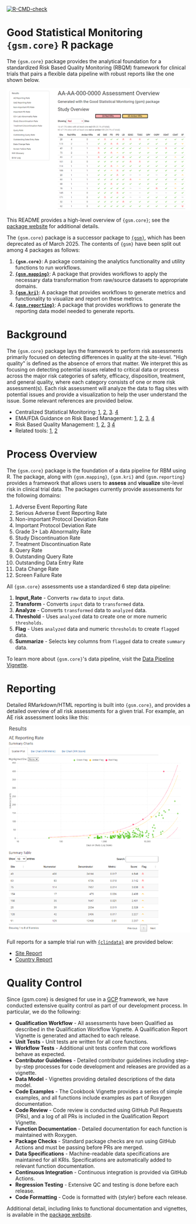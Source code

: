 <!-- badges: start -->

[![R-CMD-check](https://github.com/Gilead-BioStats/gsm.core/workflows/R-CMD-check-main/badge.svg)](https://github.com/Gilead-BioStats/gsm.core/actions) 

<!-- badges: end -->

# Good Statistical Monitoring `{gsm.core}` R package

The `{gsm.core}` package provides the analytical foundation for a standardized Risk Based Quality Monitoring (RBQM) framework for clinical trials that pairs a flexible data pipeline with robust reports like the one shown below.  

<center> 
 
![](man/figures/gsm_report_screenshot_1.png)

</center>

This README provides a high-level overview of `{gsm.core}`; see the [package website](https://gilead-biostats.github.io/gsm.core/) for additional details.

The `{gsm.core}` package is a successor package to [`{gsm}`](https://github.com/Gilead-BioStats/gsm), which has been deprecated as of March 2025.
The contents of `{gsm}` have been split out among 4 packages as follows:

1. **`{gsm.core}`**: A package containing the analytics functionality and utility functions to run workflows.
2. [**`{gsm.mapping}`**](https://github.com/Gilead-BioStats/gsm.mapping): A package that provides workflows to apply the necessary data transformation from raw/source datasets to appropriate domains.
3. [**`{gsm.kri}`**](https://github.com/Gilead-BioStats/gsm.kri): A package that provides workflows
    to generate metrics and functionality to visualize and report on these metrics.
4. [**`{gsm.reporting}`**](https://github.com/Gilead-BioStats/gsm.reporting): A package that provides workflows
    to generate the reporting data model needed to generate reports.

# Background 

The `{gsm.core}` package lays the framework to perform risk assessments primarily focused on detecting differences in quality at the site-level. "High quality" is defined as the absence of errors that matter. We interpret this as focusing on detecting potential issues related to critical data or process across the major risk categories of safety, efficacy, disposition, treatment, and general quality, where each category consists of one or more risk assessment(s). Each risk assessment will analyze the data to flag sites with potential issues and provide a visualization to help the user understand the issue. Some relevant references are provided below. 

- Centralized Statistical Monitoring: [1](https://documents.pub/reader/full/centralized-statistical-monitoring-to-detect-data-integrity-issues-statisticalcentralized), [2](https://www.ncbi.nlm.nih.gov/pmc/articles/PMC7308734/), [3](https://www.magiworld.org/Journal/2014/1411_Centralized.pdf).
[4](https://pubmed.ncbi.nlm.nih.gov/38796099/)
- EMA/FDA Guidance on Risk Based Management: [1](https://www.fda.gov/media/121479/download), [2](https://www.fda.gov/media/116754/download), [3](https://www.fda.gov/media/129527/download), [4](https://www.ema.europa.eu/en/documents/scientific-guideline/reflection-paper-risk-based-quality-management-clinical-trials_en.pdf)
- Risk Based Quality Management: [1](https://www.acrohealth.org/wp-content/uploads/2019/10/CRO-Forum-RBQM-Oversight-Paper-FINAL-Oct-2019.pdf), [2](http://www.transceleratebiopharmainc.com/wp-content/uploads/2017/09/Risk-Based-Quality-Managment.pdf), [3](https://www.magiworld.org/Journal/2014/1411_Centralized.pdf)
[4](https://pubmed.ncbi.nlm.nih.gov/38722529/)
- Related tools: [1](https://cluepoints.com/), [2](https://www.saama.com/case-study/rbm-success-story/)

# Process Overview

The `{gsm.core}` package is the foundation of a data pipeline for RBM using R. The package, along with `{gsm.mapping}`, `{gsm.kri}` and `{gsm.reporting}` provides a framework that allows users to **assess** and **visualize** site-level risk in clinical trial data. The packages currently provide assessments for the following domains:

1.  Adverse Event Reporting Rate
2.  Serious Adverse Event Reporting Rate
3.  Non-important Protocol Deviation Rate
4.  Important Protocol Deviation Rate
5.  Grade 3+ Lab Abnormality Rate
6.  Study Discontinuation Rate
7.  Treatment Discontinuation Rate
8.  Query Rate
9.  Outstanding Query Rate
10. Outstanding Data Entry Rate
11. Data Change Rate
12. Screen Failure Rate

All `{gsm.core}` assessments use a standardized 6 step data pipeline: 

1.  **Input_Rate** - Converts `raw` data to `input` data.
2.  **Transform** - Converts `input` data to `transformed` data.
3.  **Analyze** - Converts `transformed` data to `analyzed` data.
4.  **Threshold** - Uses `analyzed` data to create one or more numeric `thresholds`.
5.  **Flag** - Uses `analyzed` data and numeric `thresholds` to create `flagged` data.
6.  **Summarize** - Selects key columns from `flagged` data to create `summary` data.

To learn more about `{gsm.core}`'s data pipeline, visit the [Data Pipeline Vignette](https://gilead-biostats.github.io/gsm.core/articles/DataModel.html).

# Reporting

Detailed RMarkdown/HTML reporting is built into `{gsm.core}`, and provides a detailed overview of all risk assessments for a given trial. For example, an AE risk assessment looks like this: 

<center>
 
![](man/figures/gsm_report_screenshot_2.png)

</center>

Full reports for a sample trial run with [`{clindata}`](https://github.com/Gilead-BioStats/clindata) are provided below:

- [Site Report](https://gilead-biostats.github.io/gsm.core/report_kri_site.html)
- [Country Report](https://gilead-biostats.github.io/gsm.core/report_kri_country.html)



# Quality Control

Since {gsm.core} is designed for use in a [GCP](https://en.wikipedia.org/wiki/Good_clinical_practice) framework, we have conducted extensive quality control as part of our development process. In particular, we do the following:  

- **Qualification Workflow** - All assessments have been Qualified as described in the Qualification Workflow Vignette. A Qualification Report Vignette is generated and attached to each release. 
- **Unit Tests** - Unit tests are written for all core functions.
- **Workflow Tests** - Additional unit tests confirm that core workflows behave as expected.
- **Contributor Guidelines** - Detailed contributor guidelines including step-by-step processes for code development and releases are provided as a vignette.
- **Data Model** - Vignettes providing detailed descriptions of the data model.
- **Code Examples** - The Cookbook Vignette provides a series of simple examples, and all functions include examples as part of Roxygen documentation. 
- **Code Review** - Code review is conducted using GitHub Pull Requests (PRs), and a log of all PRs is included in the Qualification Report Vignette.
- **Function Documentation** - Detailed documentation for each function is maintained with Roxygen.
- **Package Checks** - Standard package checks are run using GitHub Actions and must be passing before PRs are merged.
- **Data Specifications** - Machine-readable data specifications are maintained for all KRIs. Specifications are automatically added to relevant function documentation.
- **Continuous Integration** - Continuous integration is provided via GitHub Actions. 
- **Regression Testing** - Extensive QC and testing is done before each release. 
- **Code Formatting** - Code is formatted with {styler} before each release. 
 
Additional detail, including links to functional documentation and vignettes, is available in the [package website](https://gilead-biostats.github.io/gsm.core/).
